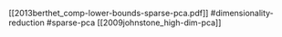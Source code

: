[[2013berthet_comp-lower-bounds-sparse-pca.pdf]]
#dimensionality-reduction #sparse-pca
[[2009johnstone_high-dim-pca]]

